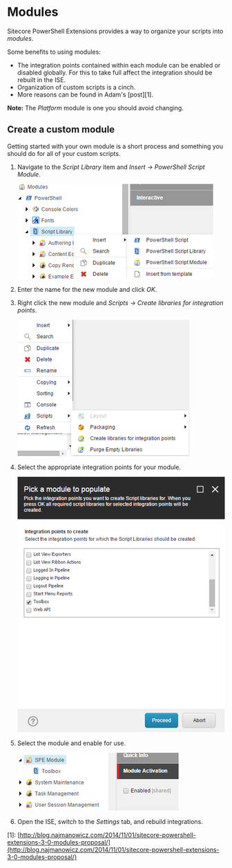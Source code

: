 # Modules

Sitecore PowerShell Extensions provides a way to organize your scripts into _modules_.

Some benefits to using modules:

* The integration points contained within each module can be enabled or disabled globally. For this to take full affect the integration should be rebuilt in the ISE.
* Organization of custom scripts is a cinch.
* More reasons can be found in Adam's \[post\]\[1\].

**Note:** The _Platform_ module is one you should avoid changing.

## Create a custom module

Getting started with your own module is a short process and something you should do for all of your custom scripts.

1. Navigate to the _Script Library_ item and _Insert -&gt; PowerShell Script Module_.

   ![New Module](../.gitbook/assets/library-createnewmodule.png)

2. Enter the name for the new module and click _OK_.
3. Right click the new module and _Scripts -&gt; Create libraries for integration points_.  

   ![Integration Points](../.gitbook/assets/module-createlibraries.png)

4. Select the appropriate integration points for your module.  

   ![Integration Point Libraries](../.gitbook/assets/module-createtoolboxlibrary.png)

5. Select the module and enable for use.  

   ![Module Activation](../.gitbook/assets/module-activationdisabled.png)

6. Open the ISE, switch to the _Settings_ tab, and rebuild integrations.

\[1\]: [http://blog.najmanowicz.com/2014/11/01/sitecore-powershell-extensions-3-0-modules-proposal/](http://blog.najmanowicz.com/2014/11/01/sitecore-powershell-extensions-3-0-modules-proposal/)

